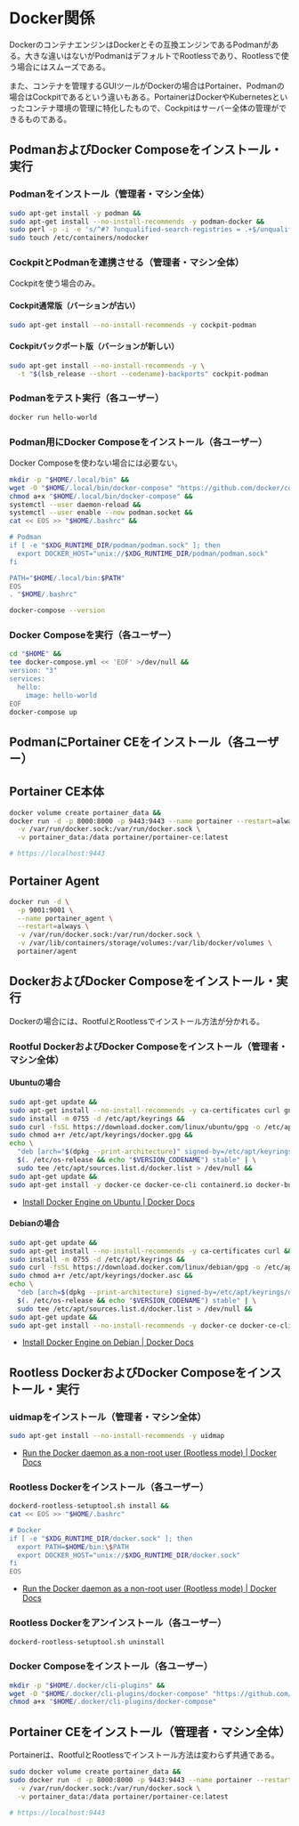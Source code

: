 # Docker関係
DockerのコンテナエンジンはDockerとその互換エンジンであるPodmanがある。大きな違いはないがPodmanはデフォルトでRootlessであり、Rootlessで使う場合にはスムーズである。

また、コンテナを管理するGUIツールがDockerの場合はPortainer、Podmanの場合はCockpitであるという違いもある。PortainerはDockerやKubernetesといったコンテナ環境の管理に特化したもので、Cockpitはサーバー全体の管理ができるものである。

## PodmanおよびDocker Composeをインストール・実行
### Podmanをインストール（管理者・マシン全体）
```bash
sudo apt-get install -y podman &&
sudo apt-get install --no-install-recommends -y podman-docker &&
sudo perl -p -i -e 's/^#? ?unqualified-search-registries = .+$/unqualified-search-registries = ["docker.io"]/g;' /etc/containers/registries.conf &&
sudo touch /etc/containers/nodocker
```

### CockpitとPodmanを連携させる（管理者・マシン全体）
Cockpitを使う場合のみ。
#### Cockpit通常版（バーションが古い）
```bash
sudo apt-get install --no-install-recommends -y cockpit-podman
```

#### Cockpitバックポート版（バーションが新しい）
```bash
sudo apt-get install --no-install-recommends -y \
  -t "$(lsb_release --short --codename)-backports" cockpit-podman
```

### Podmanをテスト実行（各ユーザー）
```bash
docker run hello-world
```

### Podman用にDocker Composeをインストール（各ユーザー）
Docker Composeを使わない場合には必要ない。
```bash
mkdir -p "$HOME/.local/bin" &&
wget -O "$HOME/.local/bin/docker-compose" "https://github.com/docker/compose/releases/latest/download/docker-compose-$(uname -s)-$(uname -m)" &&
chmod a+x "$HOME/.local/bin/docker-compose" &&
systemctl --user daemon-reload &&
systemctl --user enable --now podman.socket &&
cat << EOS >> "$HOME/.bashrc" &&

# Podman
if [ -e "$XDG_RUNTIME_DIR/podman/podman.sock" ]; then
  export DOCKER_HOST="unix://$XDG_RUNTIME_DIR/podman/podman.sock"
fi

PATH="$HOME/.local/bin:$PATH"
EOS
. "$HOME/.bashrc"

docker-compose --version
```

### Docker Composeを実行（各ユーザー）
```bash
cd "$HOME" &&
tee docker-compose.yml << 'EOF' >/dev/null &&
version: "3"
services:
  hello:
    image: hello-world
EOF
docker-compose up
```

## PodmanにPortainer CEをインストール（各ユーザー）
## Portainer CE本体
```bash
docker volume create portainer_data &&
docker run -d -p 8000:8000 -p 9443:9443 --name portainer --restart=always \
  -v /var/run/docker.sock:/var/run/docker.sock \
  -v portainer_data:/data portainer/portainer-ce:latest

# https://localhost:9443
```

## Portainer Agent
```bash
docker run -d \
  -p 9001:9001 \
  --name portainer_agent \
  --restart=always \
  -v /var/run/docker.sock:/var/run/docker.sock \
  -v /var/lib/containers/storage/volumes:/var/lib/docker/volumes \
  portainer/agent
```

## DockerおよびDocker Composeをインストール・実行
Dockerの場合には、RootfulとRootlessでインストール方法が分かれる。

### Rootful DockerおよびDocker Composeをインストール（管理者・マシン全体）
#### Ubuntuの場合
```bash
sudo apt-get update &&
sudo apt-get install --no-install-recommends -y ca-certificates curl gnupg &&
sudo install -m 0755 -d /etc/apt/keyrings &&
sudo curl -fsSL https://download.docker.com/linux/ubuntu/gpg -o /etc/apt/keyrings/docker.asc &&
sudo chmod a+r /etc/apt/keyrings/docker.gpg &&
echo \
  "deb [arch="$(dpkg --print-architecture)" signed-by=/etc/apt/keyrings/docker.gpg] https://download.docker.com/linux/ubuntu \
  $(. /etc/os-release && echo "$VERSION_CODENAME") stable" | \
  sudo tee /etc/apt/sources.list.d/docker.list > /dev/null &&
sudo apt-get update &&
sudo apt-get install -y docker-ce docker-ce-cli containerd.io docker-buildx-plugin docker-compose-plugin
```
- [Install Docker Engine on Ubuntu | Docker Docs](https://docs.docker.com/engine/install/ubuntu/)

#### Debianの場合
```bash
sudo apt-get update &&
sudo apt-get install --no-install-recommends -y ca-certificates curl &&
sudo install -m 0755 -d /etc/apt/keyrings &&
sudo curl -fsSL https://download.docker.com/linux/debian/gpg -o /etc/apt/keyrings/docker.asc &&
sudo chmod a+r /etc/apt/keyrings/docker.asc &&
echo \
  "deb [arch=$(dpkg --print-architecture) signed-by=/etc/apt/keyrings/docker.asc] https://download.docker.com/linux/debian \
  $(. /etc/os-release && echo "$VERSION_CODENAME") stable" | \
  sudo tee /etc/apt/sources.list.d/docker.list > /dev/null &&
sudo apt-get update &&
sudo apt-get install --no-install-recommends -y docker-ce docker-ce-cli containerd.io docker-buildx-plugin docker-compose-plugin

```
- [Install Docker Engine on Debian | Docker Docs](https://docs.docker.com/engine/install/debian/)

## Rootless DockerおよびDocker Composeをインストール・実行
### uidmapをインストール（管理者・マシン全体）
```bash
sudo apt-get install --no-install-recommends -y uidmap
```
- [Run the Docker daemon as a non-root user (Rootless mode) | Docker Docs](https://docs.docker.com/engine/security/rootless/)

### Rootless Dockerをインストール（各ユーザー）
```bash
dockerd-rootless-setuptool.sh install &&
cat << EOS >> "$HOME/.bashrc"

# Docker
if [ -e "$XDG_RUNTIME_DIR/docker.sock" ]; then
  export PATH=$HOME/bin:\$PATH
  export DOCKER_HOST="unix://$XDG_RUNTIME_DIR/docker.sock"
fi
EOS
```
- [Run the Docker daemon as a non-root user (Rootless mode) | Docker Docs](https://docs.docker.com/engine/security/rootless/)

### Rootless Dockerをアンインストール（各ユーザー）
```bash
dockerd-rootless-setuptool.sh uninstall
```

### Docker Composeをインストール（各ユーザー）
```bash
mkdir -p "$HOME/.docker/cli-plugins" &&
wget -O "$HOME/.docker/cli-plugins/docker-compose" "https://github.com/docker/compose/releases/latest/download/docker-compose-$(uname -s)-$(uname -m)" &&
chmod a+x "$HOME/.docker/cli-plugins/docker-compose"
```

## Portainer CEをインストール（管理者・マシン全体）
Portainerは、RootfulとRootlessでインストール方法は変わらず共通である。
```bash
sudo docker volume create portainer_data &&
sudo docker run -d -p 8000:8000 -p 9443:9443 --name portainer --restart=always \
  -v /var/run/docker.sock:/var/run/docker.sock \
  -v portainer_data:/data portainer/portainer-ce:latest

# https://localhost:9443
```
